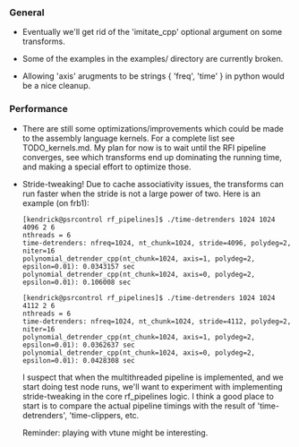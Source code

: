 ### General

- Eventually we'll get rid of the 'imitate_cpp' optional argument on some transforms.

- Some of the examples in the examples/ directory are currently broken.

- Allowing 'axis' arugments to be strings { 'freq', 'time' } in python would be a nice cleanup.

### Performance

- There are still some optimizations/improvements which could be made to the assembly
  language kernels.  For a complete list see TODO_kernels.md.  My plan for now is to
  wait until the RFI pipeline converges, see which transforms end up dominating the 
  running time, and making a special effort to optimize those.
  
- Stride-tweaking!  Due to cache associativity issues, the transforms can run faster when
  the stride is not a large power of two.  Here is an example (on frb1):

  ```
  [kendrick@psrcontrol rf_pipelines]$ ./time-detrenders 1024 1024 4096 2 6
  nthreads = 6
  time-detrenders: nfreq=1024, nt_chunk=1024, stride=4096, polydeg=2, niter=16
  polynomial_detrender_cpp(nt_chunk=1024, axis=1, polydeg=2, epsilon=0.01): 0.0343157 sec
  polynomial_detrender_cpp(nt_chunk=1024, axis=0, polydeg=2, epsilon=0.01): 0.106008 sec

  [kendrick@psrcontrol rf_pipelines]$ ./time-detrenders 1024 1024 4112 2 6
  nthreads = 6
  time-detrenders: nfreq=1024, nt_chunk=1024, stride=4112, polydeg=2, niter=16
  polynomial_detrender_cpp(nt_chunk=1024, axis=1, polydeg=2, epsilon=0.01): 0.0362637 sec
  polynomial_detrender_cpp(nt_chunk=1024, axis=0, polydeg=2, epsilon=0.01): 0.0428308 sec
  ```

  I suspect that when the multithreaded pipeline is implemented, and we start doing
  test node runs, we'll want to experiment with implementing stride-tweaking in the
  core rf_pipelines logic.  I think a good place to start is to compare the actual
  pipeline timings with the result of 'time-detrenders', 'time-clippers, etc.

  Reminder: playing with vtune might be interesting.
